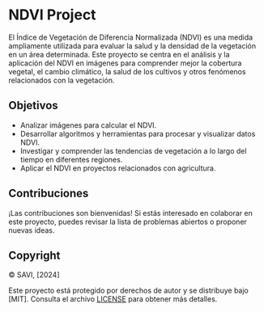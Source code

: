 # NDVI Project

El Índice de Vegetación de Diferencia Normalizada (NDVI) es una medida ampliamente utilizada para evaluar la salud y la densidad de la vegetación en un área determinada. Este proyecto se centra en el análisis y la aplicación del NDVI en imágenes para comprender mejor la cobertura vegetal, el cambio climático, la salud de los cultivos y otros fenómenos relacionados con la vegetación.

## Objetivos

- Analizar imágenes para calcular el NDVI.
- Desarrollar algoritmos y herramientas para procesar y visualizar datos NDVI.
- Investigar y comprender las tendencias de vegetación a lo largo del tiempo en diferentes regiones.
- Aplicar el NDVI en proyectos relacionados con agricultura.

## Contribuciones

¡Las contribuciones son bienvenidas! Si estás interesado en colaborar en este proyecto, puedes revisar la lista de problemas abiertos o proponer nuevas ideas.

## Copyright

© SAVI, [2024]

Este proyecto está protegido por derechos de autor y se distribuye bajo [MIT]. Consulta el archivo [LICENSE](LICENSE) para obtener más detalles.

